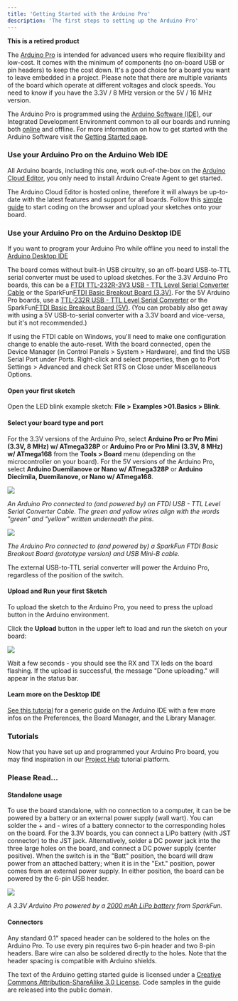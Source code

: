 ```yaml
---
title: 'Getting Started with the Arduino Pro'
description: 'The first steps to setting up the Arduino Pro'
---
```


**This is a retired product** 

The [Arduino Pro](https://store.arduino.cc/arduino-pro) is intended for advanced users who require flexibility and low-cost. It comes with the minimum of components (no on-board USB or pin headers) to keep the cost down. It's a good choice for a board you want to leave embedded in a project. Please note that there are multiple variants of the board which operate at different voltages and clock speeds. You need to know if you have the 3.3V / 8 MHz version or the 5V / 16 MHz version.

The Arduino Pro is programmed using the [Arduino Software (IDE)](https://arduino.cc/en/Main/Software), our Integrated Development Environment common to all our boards and running both [online](https://create.arduino.cc/editor) and offline. For more information on how to get started with the Arduino Software visit the [Getting Started page](https://arduino.cc/en/Guide/HomePage).

### Use your Arduino Pro on the Arduino Web IDE



All Arduino boards, including this one, work out-of-the-box on the [Arduino Cloud Editor](https://create.arduino.cc/editor), you only need to install Arduino Create Agent to get started.

The Arduino Cloud Editor is hosted online, therefore it will always be up-to-date with the latest features and support for all boards. Follow this [simple guide](https://create.arduino.cc/projecthub/Arduino_Genuino/getting-started-with-arduino-web-editor-4b3e4a) to start coding on the browser and upload your sketches onto your board.





### Use your Arduino Pro on the Arduino Desktop IDE

If you want to program your Arduino Pro while offline you need to install the [Arduino Desktop IDE](https://arduino.cc/en/Main/Software)

The board comes without built-in USB circuitry, so an off-board USB-to-TTL serial converter must be used to upload sketches. For the 3.3V Arduino Pro boards, this can be a [FTDI TTL-232R-3V3 USB - TTL Level Serial Converter Cable](https://ftdichip.com/products/ttl-232r-3v3/) or the SparkFun[FTDI Basic Breakout Board (3.3V)](http://www.sparkfun.com/commerce/product*info.php?products*id=8772). For the 5V Arduino Pro boards, use a [TTL-232R USB - TTL Level Serial Converter](https://ftdichip.com/products/ttl-232r-5v/) or the SparkFun[FTDI Basic Breakout Board (5V)](http://www.sparkfun.com/commerce/product*info.php?products*id=9115). (You can probably also get away with using a 5V USB-to-serial converter with a 3.3V board and vice-versa, but it's not recommended.)

If using the FTDI cable on Windows, you'll need to make one configuration change to enable the auto-reset. With the board connected, open the Device Manager (in Control Panels > System > Hardware), and find the USB Serial Port under Ports. Right-click and select properties, then go to Port Settings > Advanced and check Set RTS on Close under Miscellaneous Options.

#### Open your first sketch

Open the LED blink example sketch: **File > Examples >01.Basics > Blink**.

#### Select your board type and port

For the 3.3V versions of the Arduino Pro, select **Arduino Pro or Pro Mini (3.3V, 8 MHz) w/ ATmega328P** or **Arduino Pro or Pro Mini (3.3V, 8 MHz) w/ ATmega168** from the **Tools > Board** menu (depending on the microcontroller on your board). For the 5V versions of the Arduino Pro, select **Arduino Duemilanove or Nano w/ ATmega328P** or **Arduino Diecimila, Duemilanove, or Nano w/ ATmega168**.

![](./assets/ArduinoProFTDICable.jpg)

*An Arduino Pro connected to (and powered by) an FTDI USB - TTL Level Serial Converter Cable. The green and yellow wires align with the words "green" and "yellow" written underneath the pins.*

![](./assets/ArduinoProFTDIBreakout.jpg)

*The Arduino Pro connected to (and powered by) a SparkFun FTDI Basic Breakout Board (prototype version) and USB Mini-B cable.*

The external USB-to-TTL serial converter will power the Arduino Pro, regardless of the position of the switch.

#### Upload and Run your first Sketch

To upload the sketch to the Arduino Pro, you need to press the upload button in the Arduino environment.

Click the **Upload** button in the upper left to load and run the sketch on your board:

![](./assets/UNO_Upload.png)

Wait a few seconds - you should see the RX and TX leds on the board flashing. If the upload is successful, the message "Done uploading." will appear in the status bar.

#### Learn more on the Desktop IDE

[See this tutorial](https://create.arduino.cc/projecthub/Arduino_Genuino/getting-started-with-the-arduino-software-ide-623be4) for a generic guide on the Arduino IDE with a few more infos on the Preferences, the Board Manager, and the Library Manager.

### Tutorials

Now that you have set up and programmed your Arduino Pro board, you may find inspiration in our [Project Hub](https://create.arduino.cc/projecthub) tutorial platform.

### Please Read...

#### Standalone usage

To use the board standalone, with no connection to a computer, it can be be powered by a battery or an external power supply (wall wart). You can solder the + and - wires of a battery connector to the corresponding holes on the board. For the 3.3V boards, you can connect a LiPo battery (with JST connector) to the JST jack. Alternatively, solder a DC power jack into the three large holes on the board, and connect a DC power supply (center positive). When the switch is in the "Batt" position, the board will draw power from an attached battery; when it is in the "Ext." position, power comes from an external power supply. In either position, the board can be powered by the 6-pin USB header.

![](./assets/ArduinoProBattery.jpg)

*A 3.3V Arduino Pro powered by a [2000 mAh LiPo battery](https://www.sparkfun.com/commerce/product*info.php?products*id=8483) from SparkFun.*

#### Connectors

Any standard 0.1" spaced header can be soldered to the holes on the Arduino Pro. To use every pin requires two 6-pin header and two 8-pin headers. Bare wire can also be soldered directly to the holes. Note that the header spacing is compatible with Arduino shields.

The text of the Arduino getting started guide is licensed under a
[Creative Commons Attribution-ShareAlike 3.0 License](http://creativecommons.org/licenses/by-sa/3.0/). Code samples in the guide are released into the public domain.

